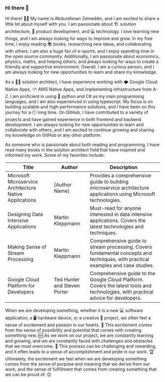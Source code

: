 ### Hi there 👋

<!--
**aboudzein/aboudzein** is a ✨ _special_ ✨ repository because its `README.md` (this file) appears on your GitHub profile.



Here are some ideas to get you started:

- 🔭 I’m currently working on ...
- 🌱 I’m currently learning ...
- 👯 I’m looking to collaborate on ...
- 🤔 I’m looking for help with ...
- 💬 Ask me about ...
- 📫 How to reach me: ...
- 😄 Pronouns: ...
- ⚡ Fun fact: ...
-->



Hi there! 🙋‍♂️ My name is Abdurahman Zeineddin, and I am excited to share a little bit about myself with you. I am passionate about 🏗️ solution architecture, 📱 product development, and 💻 technology. I love learning new things, and I am always looking for ways to improve and grow. In my free time, I enjoy reading 📚 books, researching new ideas, and collaborating with others. I am also a huge fan of e-sports, and I enjoy spending time in the open source community. Additionally, I am passionate about economics, physics, maths, and helping others, and always looking for ways to create a friendly and supportive environment. Overall, I am a curious person, and I am always looking for new opportunities to learn and share my knowledge.

As a 🧑‍💼 solution architect, I have experience working with 🌩️ Google Cloud Native Apps, ⛅️ AWS Native Apps, and implementing infrastructure from A-Z. I am proficient in using 🐍 python and C# as my main programming languages, and I am also experienced in using typescript. My focus is on building scalable and high-performance solutions, and I have been on this journey for a 🕙 long time. On GitHub, I have contributed to a variety of projects and have gained experience in both frontend and backend development. I am always looking for new opportunities to learn and collaborate with others, and I am excited to continue growing and sharing my knowledge on GitHub or any other platform.

As someone who is passionate about both reading and programming, I have read many books in the solution architect field that have inspired and informed my work. Some of my favorites include:

| Title                                               | Author         | Description                                                                                                              |
|--------------------------------------------------|----------------|--------------------------------------------------------------------------------------------------------------------------|
| Microsoft Microservice Architecture Native Applications | [Author Name] | Provides a comprehensive guide to building microservice architecture applications using Microsoft technologies.           |
| Designing Data Intensive Applications              | Martin Kleppmann | Must-read for anyone interested in data intensive applications. Covers the latest technologies and techniques.                |
| Making Sense of Stream Processing                  | Martin Kleppmann | Comprehensive guide to stream processing. Covers fundamental concepts and techniques, with practical examples and case studies. |
| Google Cloud Platform for Developers              | Ted Hunter and Steven Porter | Comprehensive guide to the Google Cloud Platform. Covers the latest tools and technologies, with practical advice for developers. |

When we are developing something, whether it is a new 💻 software application, a 🖥️ hardware device, or a creative 🎨 project, we often feel a sense of excitement and passion in our hearts. 💙 This excitement comes from the sense of possibility and potential that comes with creating something new. 🆕 As we work on our project, we are constantly learning and growing, and we are constantly faced with challenges and obstacles that we must overcome. 💪 This process can be challenging and rewarding, and it often leads to a sense of accomplishment and pride in our work. 🏆 Ultimately, the excitement we feel when we are developing something comes from the sense of purpose and meaning that we derive from our work, and the sense of fulfillment that comes from creating something that we can be proud of. 😊


